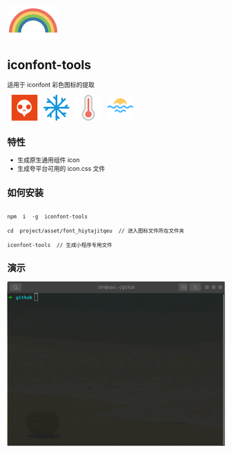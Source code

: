 <img src="docs/rainbow.png" width="120" />

# iconfont-tools

适用于 iconfont 彩色图标的提取

<img src="docs/iconfont.png" alt="drawing" width="60" style="margin-left: 10px;"/>
<img src="docs/snowflake-skinny.png" alt="drawing" width="60" style="margin-left: 10px;"/>
<img src="docs/temperature-thermometerhot.png" alt="drawing" width="60" style="margin-left: 10px;"/>
<img src="docs/sunrise-skinnywave.png" alt="drawing" width="60" style="margin-left: 10px;"/>

## 特性

- 生成原生通用组件 icon
- 生成夸平台可用的 icon.css 文件

## 如何安装

```shell

npm  i  -g  iconfont-tools

cd  project/asset/font_hiytajitqeu  // 进入图标文件所在文件夹

iconfont-tools  // 生成小程序专用文件

```

## 演示

![img](./docs/cli.gif)
